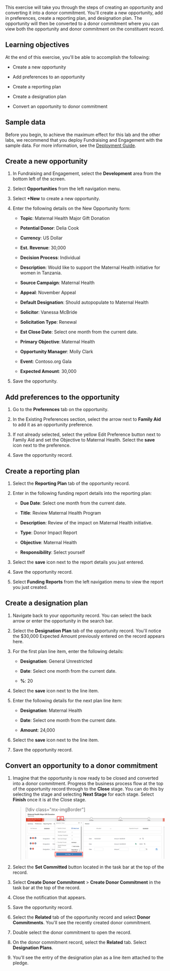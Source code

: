 This exercise will take you through the steps of creating an opportunity and converting it into a donor commitment. You'll create a new opportunity, add in preferences, create a reporting plan, and designation plan. The opportunity will then be converted to a donor commitment where you can view both the opportunity and donor commitment on the constituent record.

## Learning objectives

At the end of this exercise, you'll be able to accomplish the following:

- Create a new opportunity

- Add preferences to an opportunity

- Create a reporting plan

- Create a designation plan

- Convert an opportunity to donor commitment

## Sample data

Before you begin, to achieve the maximum effect for this lab and the other labs, we recommend that you deploy Fundraising and Engagement with the sample data. For more information, see the [Deployment Guide](https://aka.ms/fedeploymentguide/?azure-portal=true).

## Create a new opportunity

1. In Fundraising and Engagement, select the **Development** area from the bottom left of the screen.

1. Select **Opportunities** from the left navigation menu.

1. Select **+New** to create a new opportunity.

1. Enter the following details on the New Opportunity form:

    - **Topic**: Maternal Health Major Gift Donation

    - **Potential Donor**: Delia Cook

    - **Currency**: US Dollar

    - **Est. Revenue**: 30,000

    - **Decision Process**: Individual

    - **Description**: Would like to support the Maternal Health initiative for women in Tanzania.

    - **Source Campaign**: Maternal Health

    - **Appeal**: November Appeal

    - **Default Designation**: Should autopopulate to Maternal Health

    - **Solicitor**: Vanessa McBride

    - **Solicitation Type**: Renewal

    - **Est Close Date**: Select one month from the current date.

    - **Primary Objective**: Maternal Health

    - **Opportunity Manager**: Molly Clark

    - **Event**: Contoso.org Gala

    - **Expected Amount**: 30,000

1. Save the opportunity.

## Add preferences to the opportunity

1. Go to the **Preferences** tab on the opportunity.

1. In the Existing Preferences section, select the arrow next to **Family Aid** to add it as an opportunity preference.

1. If not already selected, select the yellow Edit Preference button next to Family Aid and set the Objective to Maternal Health. Select the **save** icon next to the preference.

1. Save the opportunity record.

## Create a reporting plan

1. Select the **Reporting Plan** tab of the opportunity record.

1. Enter in the following funding report details into the reporting plan:

    - **Due Date**: Select one month from the current date.

    - **Title**: Review Maternal Health Program

    - **Description**: Review of the impact on Maternal Health initiative.

    - **Type**: Donor Impact Report

    - **Objective**: Maternal Health

    - **Responsibility**: Select yourself

1. Select the **save** icon next to the report details you just entered.

1. Save the opportunity record.

1. Select **Funding Reports** from the left navigation menu to view the report you just created.

## Create a designation plan

1. Navigate back to your opportunity record. You can select the back arrow or enter the opportunity in the search bar.

1. Select the **Designation Plan** tab of the opportunity record. You'll notice the $30,000 Expected Amount previously entered on the record appears here.

1. For the first plan line item, enter the following details:

    - **Designation**: General Unrestricted

    - **Date**: Select one month from the current date.

    - **%**: 20

1. Select the **save** icon next to the line item.

1. Enter the following details for the next plan line item:

    - **Designation**: Maternal Health

    - **Date**: Select one month from the current date.

    - **Amount**: 24,000

1. Select the **save** icon next to the line item.

1. Save the opportunity record.

## Convert an opportunity to a donor commitment

1. Imagine that the opportunity is now ready to be closed and converted into a donor commitment. Progress the business process flow at the top of the opportunity record through to the **Close** stage. You can do this by selecting the stage and selecting **Next Stage** for each stage. Select **Finish** once it is at the Close stage.

    > [!div class="mx-imgBorder"]
    > [![Screenshot of an opportunity with the Qualify stage dropped down and the Next Stage button highlighted.](../media/6-qualify.png)](../media/6-qualify.png#lightbox)

1. Select the **Set Committed** button located in the task bar at the top of the record.

1. Select **Create Donor Commitment** > **Create Donor Commitment** in the task bar at the top of the record.

1. Close the notification that appears.

1. Save the opportunity record.

1. Select the **Related** tab of the opportunity record and select **Donor Commitments**. You'll see the recently created donor commitment.

1. Double select the donor commitment to open the record.

1. On the donor commitment record, select the **Related** tab. Select **Designation Plans**.

1. You'll see the entry of the designation plan as a line item attached to the pledge.
